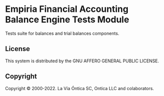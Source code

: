 ﻿# Empiria Financial Accounting Balance Engine Tests Module

Tests suite for balances and trial balances components.

## License

This system is distributed by the GNU AFFERO GENERAL PUBLIC LICENSE.

## Copyright

Copyright © 2000-2022. La Vía Óntica SC, Ontica LLC and colaborators.
